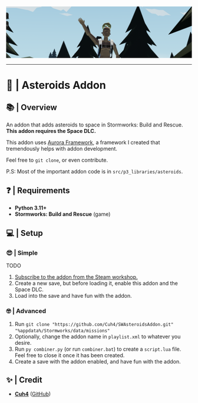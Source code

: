 ![Game Screenshot](imgs/readme_topimage.png)

---

# 🌠 | Asteroids Addon

## 📚 | Overview
An addon that adds asteroids to space in Stormworks: Build and Rescue. **This addon requires the Space DLC.**

This addon uses [Aurora Framework](https://github.com/Cuh4/AuroraFramework), a framework I created that tremendously helps with addon development.

Feel free to `git clone`, or even contribute.

P.S: Most of the important addon code is in `src/p3_libraries/asteroids`.

## ❓ | Requirements
- **Python 3.11+**
- **Stormworks: Build and Rescue** (game)

## 💻 | Setup
### 😎 | Simple
TODO
1) [Subscribe to the addon from the Steam workshop.](https://www.add-link.com)
2) Create a new save, but before loading it, enable this addon and the Space DLC.
3) Load into the save and have fun with the addon.

### 🤓 | Advanced
1) Run `git clone "https://github.com/Cuh4/SWAsteroidsAddon.git" "%appdata%/Stormworks/data/missions"`
2) Optionally, change the addon name in `playlist.xml` to whatever you desire.
3) Run `py combiner.py` (or run `combiner.bat`) to create a `script.lua` file. Feel free to close it once it has been created.
4) Create a save with the addon enabled, and have fun with the addon.

## ✨ | Credit
- [**Cuh4**](https://discord.com/users/1141077132915777616) ([GitHub](https://github.com/Cuh4)) 